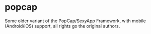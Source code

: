 # popcap

Some older variant of the PopCap/SexyApp Framework, with mobile (Android/iOS) support, all rights go the original authors.